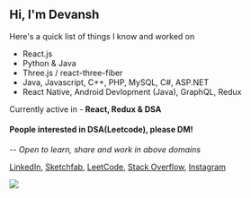 ## Hi, I'm Devansh

Here's a quick list of things I know and worked on
- React.js
- Python & Java
- Three.js / react-three-fiber
- Java, Javascript, C++, PHP, MySQL, C#, ASP.NET
- React Native, Android Devlopment (Java), GraphQL, Redux

Currently active in - **React, Redux & DSA**

#### People interested in DSA(Leetcode), please DM!

*-- Open to learn, share and work in above domains*

<a href="https://www.linkedin.com/in/devanshgupta-/">LinkedIn</a>,
<a href="https://sketchfab.com/raghav-wd">Sketchfab</a>,
<a href="https://leetcode.com/raghav-wd">LeetCode</a>,
<a href="https://stackoverflow.com/users/11886417/raghav-wd">Stack Overflow</a>,
<a href="https://www.instagram.com/r.a.g.h.a._v/">Instagram</a>

<img src="https://github-readme-stats.vercel.app/api?username=raghav-wd&bg_color=00838f&hide_title=true&text_color=e0f7fa" />
